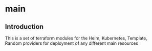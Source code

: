 # main

## Introduction

This is a set of terraform modules for the Helm, Kubernetes, Template, Random providers for deployment of any different main resources
